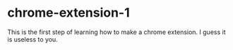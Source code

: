 # chrome-extension-1
This is the first step of learning how to make a chrome extension. 
I guess it is useless to you.
